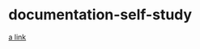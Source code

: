 # documentation-self-study
[a link](https://www.linkedin.com/posts/ankur-dhawan01_sde1-sde2-sde3-activity-7365598344225722370-UIuP/?utm_source=share&utm_medium=member_android&rcm=ACoAADVsNsUBpZTsrhl1QbfJMNRxrEqXTTZ8leQ )
